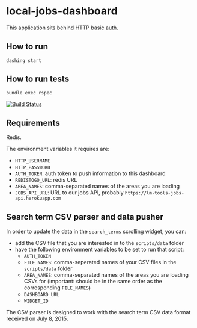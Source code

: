 # local-jobs-dashboard

This application sits behind HTTP basic auth.

## How to run

`dashing start`

## How to run tests

`bundle exec rspec`

[![Build Status](https://magnum.travis-ci.com/lm-tools/local-jobs-dashboard.svg?token=1yXmNiym2JwJbW7AYq7B)](https://magnum.travis-ci.com/lm-tools/local-jobs-dashboard)

## Requirements

Redis.

The environment variables it requires are:

* `HTTP_USERNAME`
* `HTTP_PASSWORD`
* `AUTH_TOKEN`: auth token to push information to this dashboard
* `REDISTOGO_URL`: redis URL
* `AREA_NAMES`: comma-separated names of the areas you are loading
* `JOBS_API_URL`: URL to our jobs API, probably `https://lm-tools-jobs-api.herokuapp.com`

## Search term CSV parser and data pusher

In order to update the data in the `search_terms` scrolling widget, you can:
- add the CSV file that you are interested in to the `scripts/data` folder
- have the following environment variables to be set to run that script:
  * `AUTH_TOKEN`
  * `FILE_NAMES`: comma-seperated names of your CSV files in the `scripts/data` folder
  * `AREA_NAMES`: comma-separated names of the areas you are loading CSVs for (important: should be in the same order as the corresponding `FILE_NAMES`)
  * `DASHBOARD_URL`
  * `WIDGET_ID`

The CSV parser is designed to work with the search term CSV data format received on July 8, 2015.

